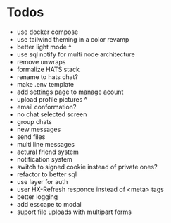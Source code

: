 # Todos

- use docker compose
- use tailwind theming in a color revamp
- better light mode ^
- use sql notify for multi node architecture
- remove unwraps
- formalize HATS stack
- rename to hats chat?
- make .env template
- add settings page to manage acount
- upload profile pictures ^
- email conformation?
- no chat selected screen
- group chats
- new messages
- send files
- multi line messages
- actural friend system
- notification system
- switch to signed cookie instead of private ones?
- refactor to better sql
- use layer for auth
- user HX-Refresh responce instead of \<meta> tags
- better logging
- add esscape to modal
- suport file uploads with multipart forms
